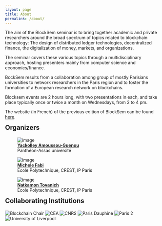```yaml
---
layout: page
title: About
permalink: /about/
---
```



The aim of the BlockSem seminar is to bring together academic and private researchers around the broad spectrum of topics related to blockchain technology: The design of distributed ledger technologies, decentralized finance, the digitalization of money, markets, and organizations.


The seminar covers these various topics through a multidisciplinary approach, hosting presenters mainly from computer science and economics/finance.

BockSem results from a collaboration among group of mostly Parisians universities to network researchers in the Paris region and to foster the formation of a European research network on blockchains. 

Blocksem events are 2 hours long, with two presentations in each, and take place typically once or twice a month on Wednesdays, from 2 to 4 pm.  

The website (in French) of the previous edition of BlockSem can be found <a href="https://www.lix.polytechnique.fr/blocksem/">here</a>.  


 
 <h2 style="margin: auto auto 20px auto;"> Organizers </h2>
 
 <div class="image-container">
  <figure>
    <img src="{{ '/assets/images/yackolley.jpg' | relative_url }}" alt="image" class="circular-image">
    <figcaption>
	<strong><a href="https://www.u-paris2.fr/fr/universite/enseignants-chercheurs/m-yackolley-amoussou-guenou">Yackolley Amoussou-Guenou</a></strong> 
	  <br>
	Panthéon-Assas université</figcaption>
  </figure>
  <figure>
   <img src="{{ '/assets/images/michele.jpg' | relative_url }}" alt="image" class="circular-image">
   <figcaption>
	<strong><a href="https://michelefabi.com/">Michele Fabi</a></strong> 
	  <br>
	École Polytechnique, CREST, IP Paris</figcaption> 
 </figure>
  <figure>
   <img src="{{ '/assets/images/natkamon.jpg' | relative_url }}" alt="image" class="circular-image">
    <figcaption><strong><a href="https://www.linkedin.com/in/natkamon-tovanich-00a1a5aa/">Natkamon Tovanich</a></strong> 
	  <br>
	École Polytechnique, CREST, IP Paris
	</figcaption>
  </figure>
</div>


<h2 style="margin: auto auto 20px auto;"> Collaborating Institutions </h2>



<div class="sponsor-container">
  <img src="{{ '/assets/images/Blockchain_chair.png' | relative_url }}" alt="Blockchain Chair">
  <img src="{{ '/assets/images/CEA.png' | relative_url }}" alt="CEA">
  <img src="{{ '/assets/images/CNRS.png' | relative_url }}" alt="CNRS">
  <img src="{{ '/assets/images/Dauphine.png' | relative_url }}" alt="Paris Dauphine">
  <img src="{{ '/assets/images/paris-2.png' | relative_url }}" alt="Paris 2">
  <img src="{{ '/assets/images/liverpool.png' | relative_url }}" alt="University of Liverpool">
</div>
